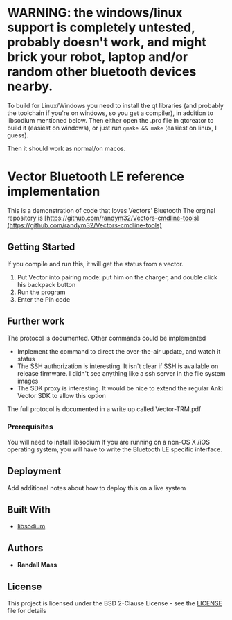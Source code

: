 # WARNING: the windows/linux support is completely untested, probably doesn't work, and might brick your robot, laptop and/or random other bluetooth devices nearby.

To build for Linux/Windows you need to install the qt libraries (and probably
the toolchain if you're on windows, so you get a compiler), in addition to
libsodium mentioned below. Then either open the .pro file in qtcreator to build
it (easiest on windows), or just run `qmake && make` (easiest on linux, I
guess).

Then it should work as normal/on macos.

# Vector Bluetooth LE reference implementation

This is a demonstration of code that loves Vectors' Bluetooth
The orginal repository is [https://github.com/randym32/Vectors-cmdline-tools](https://github.com/randym32/Vectors-cmdline-tools)

## Getting Started

If you compile and run this, it will get the status from a vector.
1. Put Vector into pairing mode: put him on the charger, and double click his backpack button
2. Run the program
3. Enter the Pin code

## Further work

The protocol is documented.  Other commands could be implemented 
* Implement the command to direct the over-the-air update, and watch it status
* The SSH authorization is interesting.  It isn't clear if SSH is available on release firmware.  I didn't see anything like a ssh server in the file system images
* The SDK proxy is interesting.  It would be nice to extend the regular Anki Vector SDK to allow this option

The full protocol is documented in a write up called Vector-TRM.pdf

### Prerequisites

You will need to install libsodium
If you are running on a non-OS X /iOS operating system, you will have to write the Bluetooth LE specific interface.

## Deployment

Add additional notes about how to deploy this on a live system

## Built With

* [libsodium](https://libsodium.gitbook.io/doc/)

## Authors

* **Randall Maas** 

## License

This project is licensed under the BSD 2-Clause License - see the [LICENSE](LICENSE) file for details

